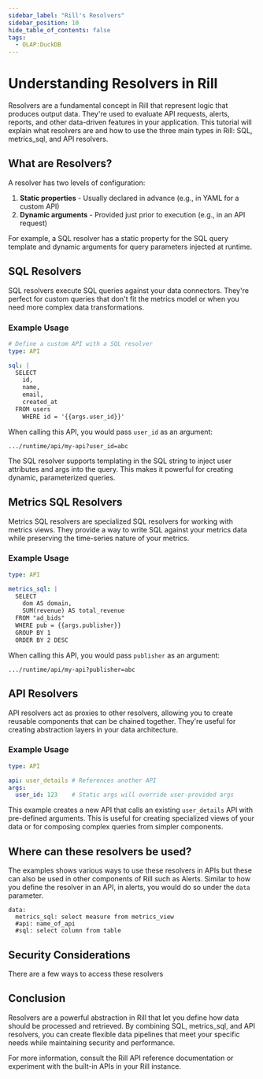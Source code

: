 ```yaml
---
sidebar_label: "Rill's Resolvers"
sidebar_position: 10
hide_table_of_contents: false
tags:
  - OLAP:DuckDB
---
```


# Understanding Resolvers in Rill

Resolvers are a fundamental concept in Rill that represent logic that produces output data. They're used to evaluate API requests, alerts, reports, and other data-driven features in your application. This tutorial will explain what resolvers are and how to use the three main types in Rill: SQL, metrics_sql, and API resolvers.

## What are Resolvers?

A resolver has two levels of configuration:
1. **Static properties** - Usually declared in advance (e.g., in YAML for a custom API)
2. **Dynamic arguments** - Provided just prior to execution (e.g., in an API request)

For example, a SQL resolver has a static property for the SQL query template and dynamic arguments for query parameters injected at runtime.

## SQL Resolvers

SQL resolvers execute SQL queries against your data connectors. They're perfect for custom queries that don't fit the metrics model or when you need more complex data transformations.

### Example Usage

```yaml
# Define a custom API with a SQL resolver
type: API

sql: |
  SELECT 
    id, 
    name, 
    email, 
    created_at 
  FROM users 
    WHERE id = '{{args.user_id}}'
```

When calling this API, you would pass `user_id` as an argument:

```
.../runtime/api/my-api?user_id=abc
```

The SQL resolver supports templating in the SQL string to inject user attributes and args into the query. This makes it powerful for creating dynamic, parameterized queries.

## Metrics SQL Resolvers

Metrics SQL resolvers are specialized SQL resolvers for working with metrics views. They provide a way to write SQL against your metrics data while preserving the time-series nature of your metrics.

### Example Usage

```yaml
type: API

metrics_sql: |
  SELECT 
    dom AS domain,
    SUM(revenue) AS total_revenue
  FROM "ad_bids"
  WHERE pub = {{args.publisher}}
  GROUP BY 1
  ORDER BY 2 DESC
```

When calling this API, you would pass `publisher` as an argument:

```
.../runtime/api/my-api?publisher=abc
```

## API Resolvers

API resolvers act as proxies to other resolvers, allowing you to create reusable components that can be chained together. They're useful for creating abstraction layers in your data architecture.

### Example Usage

```yaml
type: API

api: user_details # References another API
args:
  user_id: 123    # Static args will override user-provided args
```

This example creates a new API that calls an existing `user_details` API with pre-defined arguments. This is useful for creating specialized views of your data or for composing complex queries from simpler components.

## Where can these resolvers be used? 

The examples shows various ways to use these resolvers in APIs but these can also be used in other components of Rill such as Alerts. Similar to how you define the resolver in an API, in alerts, you would do so under the `data` parameter.

```
data:
  metrics_sql: select measure from metrics_view
  #api: name_of_api
  #sql: select column from table
```



## Security Considerations

There are a few ways to access these resolvers 

## Conclusion

Resolvers are a powerful abstraction in Rill that let you define how data should be processed and retrieved. By combining SQL, metrics_sql, and API resolvers, you can create flexible data pipelines that meet your specific needs while maintaining security and performance.

For more information, consult the Rill API reference documentation or experiment with the built-in APIs in your Rill instance. 